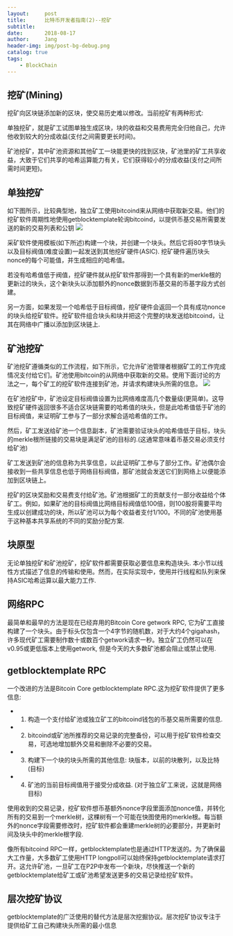 ```yaml
---
layout:     post
title:      比特币开发者指南(2)--挖矿
subtitle:   
date:       2018-08-17
author:     Jang
header-img: img/post-bg-debug.png
catalog: true
tags:
    - BlockChain
---
```


## 挖矿(Mining)

挖矿向区块链添加新的区块，使交易历史难以修改。当前挖矿有两种形式:

单独挖矿，就是矿工试图单独生成区块，块的收益和交易费用完全归他自己，允许他收到较大的分成收益(支付之间需要更长时间)。

矿池挖矿，其中矿池资源和其他矿工一块能更快的找到区块，矿池里的矿工共享收益，大致于它们共享的哈希运算能力有关，它们获得较小的分成收益(支付之间所需时间更短)。

## 单独挖矿

如下图所示，比较典型地，独立矿工使用bitcoind来从网络中获取新交易。他们的挖矿软件周期性地使用getblocktemplate轮询bitcoind，以提供币基交易所需要发送的新的交易列表和公钥
<img src="https://img-blog.csdn.net/20170706183229156?watermark/2/text/aHR0cDovL2Jsb2cuY3Nkbi5uZXQvZ2FtbWFn/font/5a6L5L2T/fontsize/400/fill/I0JBQkFCMA==/dissolve/70/gravity/Center"/>

采矿软件使用模板(如下所述)构建一个块，并创建一个块头。然后它将80字节块头以及目标阀值(难度设置)一起发送到其他挖矿硬件(ASIC). 挖矿硬件遍历块头nonce的每个可能值，并生成相应的哈希值。

若没有哈希值低于阀值，挖矿硬件就从挖矿软件那得到一个具有新的merkle根的更新过的块头，这个新块头以添加额外的nonce数据到币基交易的币基字段方式创建。

另一方面，如果发现一个哈希低于目标阀值，挖矿硬件会返回一个具有成功nonce的块头给挖矿软件。挖矿软件组合块头和块并把这个完整的块发送给bitcoind，让其在网络中广播以添加到区块链上.

## 矿池挖矿

矿池挖矿遵循类似的工作流程，如下所示，它允许矿池管理者根据矿工的工作完成情况支付给它们。矿池使用bitcoin的从网络中获取新的交易。使用下面讨论的方法之一，每个矿工的挖矿软件连接到矿池，并请求构建块头所需的信息。
<img src="https://img-blog.csdn.net/20170706183310065?watermark/2/text/aHR0cDovL2Jsb2cuY3Nkbi5uZXQvZ2FtbWFn/font/5a6L5L2T/fontsize/400/fill/I0JBQkFCMA==/dissolve/70/gravity/Center"/>

在矿池挖矿中，矿池设定目标阀值设置为比网络难度高几个数量级(更简单)。这导致挖矿硬件返回很多不适合区块链需要的哈希值的块头，但是此哈希值低于矿池的目标阀值，来证明矿工参与了一部分求解合适哈希值的工作。

然后，矿工发送给矿池一个信息副本，矿池需要验证块头的哈希值低于目标，块头的merkle根所链接的交易块是满足矿池的目标的.(这通常意味着币基交易必须支付给矿池)

矿工发送到矿池的信息称为共享信息，以此证明矿工参与了部分工作。矿池偶尔会接收到一些共享信息也低于网络目标阀值，那矿池就会发送它们到网络上以便能添加到区块链上。

挖矿的区块奖励和交易费支付给矿池。矿池根据矿工的贡献支付一部分收益给个体矿工。例如，如果矿池的目标阀值比网络目标阀值低100倍，则100股将需要平均生成以创建成功的块，所以矿池可以为每个收益者支付1/100。不同的矿池使用基于这种基本共享系统的不同的奖励分配方案.

## 块原型
无论单独挖矿和矿池挖矿，挖矿软件都需要获取必要信息来构造块头. 本小节以线性方式描述了信息的传输和使用。然而，在实际实现中，使用并行线程和队列来保持ASIC哈希运算以最大能力工作.

## 网络RPC
最简单和最早的方法是现在已经弃用的Bitcoin Core getwork RPC, 它为矿工直接构建了一个块头。由于标头仅包含一个4字节的随机数，对于大约4个gigahash，许多现代矿工需要制作数十或数百个getwork请求一秒。独立矿工仍然可以在v0.95或更低版本上使用getwork, 但是今天的大多数矿池都会阻止或禁止使用.

## getblocktemplate RPC
一个改进的方法是Bitcoin Core getblocktemplate RPC.这为挖矿软件提供了更多信息:
* 1. 构造一个支付给矿池或独立矿工的bitcoind钱包的币基交易所需要的信息.
* 2. bitcoind或矿池所推荐的交易记录的完整备份，可以用于挖矿软件检查交易，可选地增加额外交易和删除不必要的交易。
* 3. 构建下一个块的块头所需的其他信息: 块版本，以前的块散列，以及比特(目标)
* 4. 矿池的当前目标阀值用于接受分成收益. (对于独立矿工来说，这就是网络目标)

使用收到的交易记录，挖矿软件想币基额外nonce字段里面添加nonce值，并转化所有的交易到一个merkle树，这棵树有一个可能在快图使用的merkle根。每当额外的nonce字段需要修改时，挖矿软件都会重建merkle树的必要部分，并更新时间及块头中的merkle根字段.

像所有bitcoind RPC一样，getblocktemplate也是通过HTTP发送的。为了确保最大工作量，大多数矿工使用HTTP longpoll可以始终保持getblocktemplate请求打开。这允许矿池，一旦矿工在P2P中发布一个新块，尽快推送一个新的getblocktemplate给矿工或矿池希望发送更多的交易记录给挖矿软件。

## 层次挖矿协议

getblocktemplate的广泛使用的替代方法是层次挖掘协议。层次挖矿协议专注于提供给矿工自己构建块头所需的最小信息


